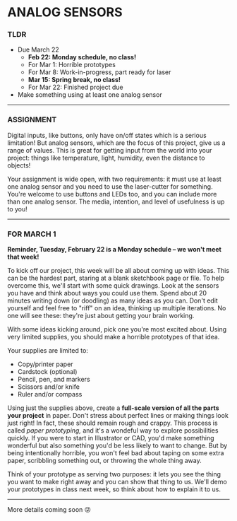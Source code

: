 # ANALOG SENSORS

### TLDR  
* Due March 22  
  * **Feb 22: Monday schedule, no class!**  
  * For Mar 1: Horrible prototypes  
  * For Mar 8: Work-in-progress, part ready for laser  
  * **Mar 15: Spring break, no class!**  
  * For Mar 22: Finished project due  
* Make something using at least one analog sensor  

***

### ASSIGNMENT  
Digital inputs, like buttons, only have on/off states which is a serious limitation! But analog sensors, which are the focus of this project, give us a range of values. This is great for getting input from the world into your project: things like temperature, light, humidity, even the distance to objects!

Your assignment is wide open, with two requirements: it must use at least one analog sensor and you need to use the laser-cutter for something. You're welcome to use buttons and LEDs too, and you can include more than one analog sensor. The media, intention, and level of usefulness is up to you!

***

### FOR MARCH 1  
**Reminder, Tuesday, February 22 is a Monday schedule – we won't meet that week!**

To kick off our project, this week will be all about coming up with ideas. This can be the hardest part, staring at a blank sketchbook page or file. To help overcome this, we'll start with some quick drawings. Look at the sensors you have and think about ways you could use them. Spend about 20 minutes writing down (or doodling) as many ideas as you can. Don't edit yourself and feel free to "riff" on an idea, thinking up multiple iterations. No one will see these: they're just about getting your brain working.

With some ideas kicking around, pick one you're most excited about. Using very limited supplies, you should make a horrible prototypes of that idea.

Your supplies are limited to:  
* Copy/printer paper  
* Cardstock (optional)  
* Pencil, pen, and markers  
* Scissors and/or knife  
* Ruler and/or compass  

Using just the supplies above, create a **full-scale version of all the parts your project** in paper. Don't stress about perfect lines or making things look just right! In fact, these should remain rough and crappy. This process is called *paper prototyping,* and it's a wondeful way to explore possibilities quickly. If you were to start in Illustrator or CAD, you'd make something wonderful but also something you'd be less likely to want to change. But by being intentionally horrible, you won't feel bad about taping on some extra paper, scribbling something out, or throwing the whole thing away.

Think of your prototype as serving two purposes: it lets you see the thing you want to make right away and you can show that thing to us. We'll demo your prototypes in class next week, so think about how to explain it to us.

***

More details coming soon 😜

